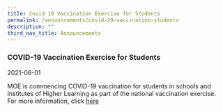 ```yaml
---
title: Covid 19 Vaccination Exercise for Students
permalink: /announcements/covid-19-vaccination-students
description: ""
third_nav_title: Announcements
---
```

### COVID-19 Vaccination Exercise for Students
2021-06-01

MOE is commencing COVID-19 vaccination for students in schools and Institutes of Higher Learning as part of the national vaccination exercise. For more information, click [here](https://sites.google.com/moe.edu.sg/ssscovidmatters/home)